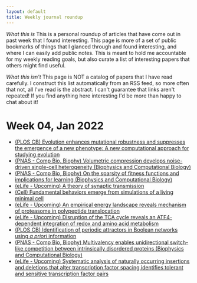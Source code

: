 ```yaml
---
layout: default
title: Weekly journal roundup
---
```

*What this is* This is a personal roundup of articles that have come out in past week that I found interesting. This page is more of a set of public bookmarks of things that I glanced through and found interesting, and where I can easily add public notes.  This is meant to hold me accountable for my weekly reading goals, but also curate a list of interesting papers that others might find useful.

*What this isn't* This page is NOT a catalog of papers that I have read carefully.  I construct this list automatically from an RSS feed, so more often that not, all I've read is the abstract.  I can't guarantee that links aren't repeated! If you find anything here interesting I'd be more than happy to chat about it! 

# Week 04, Jan 2022
- [(PLOS CB) Evolution enhances mutational robustness and suppresses the emergence of a new phenotype: A new computational approach for studying evolution](https://journals.plos.org/ploscompbiol/article?id=10.1371/journal.pcbi.1009796)
- [(PNAS - Comp Bio, Biophy) Volumetric compression develops noise-driven single-cell heterogeneity (Biophysics and Computational Biology)](http://www.pnas.org/content/118/51/e2110550118.short?rss=1)
- [(PNAS - Comp Bio, Biophy) On the sparsity of fitness functions and implications for learning (Biophysics and Computational Biology)](http://www.pnas.org/content/119/1/e2109649118.short?rss=1)
- [(eLife - Upcoming) A theory of synaptic transmission](https://elifesciences.org/articles/73585)
- [(Cell) Fundamental behaviors emerge from simulations of a living minimal cell](https://www.cell.com/cell/fulltext/S0092-8674(21)01488-4?rss=yes)
- [(eLife - Upcoming) An empirical energy landscape reveals mechanism of proteasome in polypeptide translocation](https://elifesciences.org/articles/71911)
- [(eLife - Upcoming) Disruption of the TCA cycle reveals an ATF4-dependent integration of redox and amino acid metabolism](https://elifesciences.org/articles/72593)
- [(PLOS CB) Identification of periodic attractors in Boolean networks using <i>a priori</i> information](https://journals.plos.org/ploscompbiol/article?id=10.1371/journal.pcbi.1009702)
- [(PNAS - Comp Bio, Biophy) Multivalency enables unidirectional switch-like competition between intrinsically disordered proteins (Biophysics and Computational Biology)](http://www.pnas.org/content/119/3/e2117338119.short?rss=1)
- [(eLife - Upcoming) Systematic analysis of naturally occurring insertions and deletions that alter transcription factor spacing identifies tolerant and sensitive transcription factor pairs](https://elifesciences.org/articles/70878)
